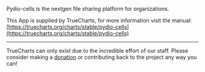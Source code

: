 Pydio-cells is the nextgen file sharing platform for organizations.

This App is supplied by TrueCharts, for more information visit the manual: [https://truecharts.org/charts/stable/pydio-cells](https://truecharts.org/charts/stable/pydio-cells)

---

TrueCharts can only exist due to the incredible effort of our staff.
Please consider making a [donation](https://truecharts.org/about/sponsor) or contributing back to the project any way you can!
